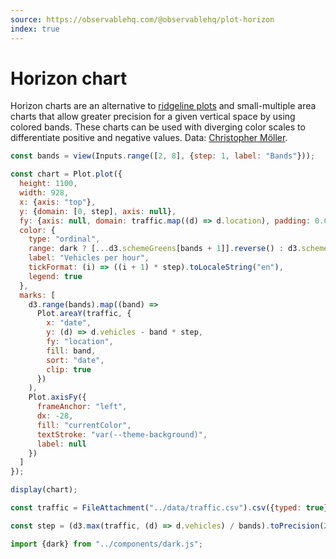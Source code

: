 ```yaml
---
source: https://observablehq.com/@observablehq/plot-horizon
index: true
---
```


# Horizon chart

Horizon charts are an alternative to [ridgeline plots](./ridgeline-plot) and small-multiple area charts that allow greater precision for a given vertical space by using colored bands. These charts can be used with diverging color scales to differentiate positive and negative values. Data: [Christopher Möller](https://gist.github.com/chrtze/c74efb46cadb6a908bbbf5227934bfea).

```js
const bands = view(Inputs.range([2, 8], {step: 1, label: "Bands"}));
```

```js echo
const chart = Plot.plot({
  height: 1100,
  width: 928,
  x: {axis: "top"},
  y: {domain: [0, step], axis: null},
  fy: {axis: null, domain: traffic.map((d) => d.location), padding: 0.05},
  color: {
    type: "ordinal",
    range: dark ? [...d3.schemeGreens[bands + 1]].reverse() : d3.schemeGreens[bands],
    label: "Vehicles per hour",
    tickFormat: (i) => ((i + 1) * step).toLocaleString("en"),
    legend: true
  },
  marks: [
    d3.range(bands).map((band) =>
      Plot.areaY(traffic, {
        x: "date",
        y: (d) => d.vehicles - band * step,
        fy: "location",
        fill: band,
        sort: "date",
        clip: true
      })
    ),
    Plot.axisFy({
      frameAnchor: "left",
      dx: -28,
      fill: "currentColor",
      textStroke: "var(--theme-background)",
      label: null
    })
  ]
});

display(chart);
```

```js echo
const traffic = FileAttachment("../data/traffic.csv").csv({typed: true});
```

```js echo
const step = (d3.max(traffic, (d) => d.vehicles) / bands).toPrecision(2);
```

```js echo
import {dark} from "../components/dark.js";
```
